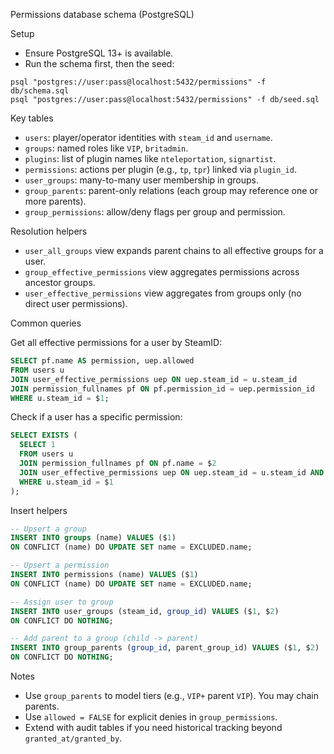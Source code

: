 Permissions database schema (PostgreSQL)

Setup

- Ensure PostgreSQL 13+ is available.
- Run the schema first, then the seed:

```
psql "postgres://user:pass@localhost:5432/permissions" -f db/schema.sql
psql "postgres://user:pass@localhost:5432/permissions" -f db/seed.sql
```

Key tables

- `users`: player/operator identities with `steam_id` and `username`.
- `groups`: named roles like `VIP`, `britadmin`.
- `plugins`: list of plugin names like `nteleportation`, `signartist`.
- `permissions`: actions per plugin (e.g., `tp`, `tpr`) linked via `plugin_id`.
- `user_groups`: many-to-many user membership in groups.
 - `group_parents`: parent-only relations (each group may reference one or more parents).
 - `group_permissions`: allow/deny flags per group and permission.

Resolution helpers

- `user_all_groups` view expands parent chains to all effective groups for a user.
- `group_effective_permissions` view aggregates permissions across ancestor groups.
- `user_effective_permissions` view aggregates from groups only (no direct user permissions).

Common queries

Get all effective permissions for a user by SteamID:

```sql
SELECT pf.name AS permission, uep.allowed
FROM users u
JOIN user_effective_permissions uep ON uep.steam_id = u.steam_id
JOIN permission_fullnames pf ON pf.permission_id = uep.permission_id
WHERE u.steam_id = $1;
```

Check if a user has a specific permission:

```sql
SELECT EXISTS (
  SELECT 1
  FROM users u
  JOIN permission_fullnames pf ON pf.name = $2
  JOIN user_effective_permissions uep ON uep.steam_id = u.steam_id AND uep.permission_id = pf.permission_id AND uep.allowed = TRUE
  WHERE u.steam_id = $1
);
```

Insert helpers

```sql
-- Upsert a group
INSERT INTO groups (name) VALUES ($1)
ON CONFLICT (name) DO UPDATE SET name = EXCLUDED.name;

-- Upsert a permission
INSERT INTO permissions (name) VALUES ($1)
ON CONFLICT (name) DO UPDATE SET name = EXCLUDED.name;

-- Assign user to group
INSERT INTO user_groups (steam_id, group_id) VALUES ($1, $2)
ON CONFLICT DO NOTHING;

-- Add parent to a group (child -> parent)
INSERT INTO group_parents (group_id, parent_group_id) VALUES ($1, $2)
ON CONFLICT DO NOTHING;
```

Notes

- Use `group_parents` to model tiers (e.g., `VIP+` parent `VIP`). You may chain parents.
- Use `allowed = FALSE` for explicit denies in `group_permissions`.
- Extend with audit tables if you need historical tracking beyond `granted_at/granted_by`.


